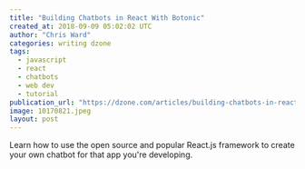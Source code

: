 ```yaml
---
title: "Building Chatbots in React With Botonic"
created_at: 2018-09-09 05:02:02 UTC
author: "Chris Ward"
categories: writing dzone
tags:
  - javascript
  - react
  - chatbots
  - web dev
  - tutorial
publication_url: "https://dzone.com/articles/building-chatbots-in-react-with-botonic"
image: 10170821.jpeg
layout: post
---
```

Learn how to use the open source and popular React.js framework to create your own chatbot for that app you're developing.

